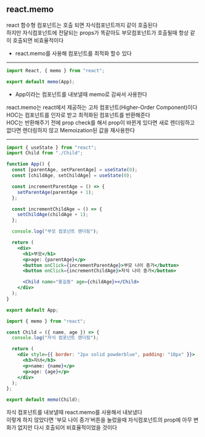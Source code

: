 ## react.memo

react 함수형 컴포넌트는 호출 되면 자식컴포넌트까지 같이 호출된다<br>
하지만 자식컴포넌트에 전달되는 props가 똑같아도 부모컴포넌트가 호출될때 항상 같이 호출되면 비효율적이다

- react.memo를 사용해 컴포넌트를 최적화 할수 있다

<hr>

```jsx
import React, { memo } from "react";

export default memo(App);
```

- App이라는 컴포넌트를 내보낼때 memo로 감싸서 사용한다

react.memo는 react에서 제공하는 고차 컴포넌트(Higher-Order Component)이다<br>
HOC는 컴포넌트를 인자로 받고 최적화된 컴포넌트를 반환해준다<br>
HOC는 반환해주기 전에 prop check를 해서 prop이 바뀐게 있다면 새로 렌더링하고 없다면 렌더링하지 않고 Memoization된 값을 재사용한다

<hr>

```jsx
import { useState } from "react";
import Child from "./Child";

function App() {
  const [parentAge, setParentAge] = useState(0);
  const [childAge, setChildAge] = useState(0);

  const incrementParentAge = () => {
    setParentAge(parentAge + 1);
  };

  const incrementChildAge = () => {
    setChildAge(childAge + 1);
  };

  console.log("부모 컴포넌트 렌더링");

  return (
    <div>
      <h1>부모</h1>
      <p>age: {parentAge}</p>
      <button onClick={incrementParentAge}>부모 나이 증가</button>
      <button onClick={incrementChildAge}>자식 나이 증가</button>

      <Child name="홍길동" age={childAge}></Child>
    </div>
  );
}

export default App;
```

```jsx
import { memo } from "react";

const Child = ({ name, age }) => {
  console.log("자식 컴포넌트 렌더링");

  return (
    <div style={{ border: "2px solid powderblue", padding: "10px" }}>
      <h3>자녀</h3>
      <p>name: {name}</p>
      <p>age: {age}</p>
    </div>
  );
};

export default memo(Child);
```

자식 컴포넌트를 내보낼때 react.memo를 사용해서 내보냈다<br>
이렇게 하지 않았다면 '부모 나이 증가'버튼을 눌렀을때 자식컴포넌트의 prop에 아무 변화가 없지만 다시 호출되어 비효율적이었을 것이다
